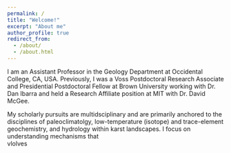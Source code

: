 ```yaml
---
permalink: /
title: "Welcome!"
excerpt: "About me"
author_profile: true
redirect_from: 
  - /about/
  - /about.html
---
```


I am an Assistant Professor in the Geology Department at Occidental College, CA, USA. Previously, I was a Voss Postdoctoral Research Associate and Presidential Postdoctoral Fellow at Brown University working with Dr. Dan Ibarra and held a Research Affiliate position at MIT with Dr. David McGee.

My scholarly pursuits are multidsciplinary and are primarily anchored to the disciplines of paleoclimatolgy, low-temperature (isotope) and trace-element geochemistry, and hydrology within karst landscapes. I focus on understanding mechanisms that  
vlolves 

